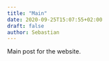 ```yaml
---
title: "Main"
date: 2020-09-25T15:07:55+02:00
draft: false
author: Sebastian
---
```



Main post for the website.
